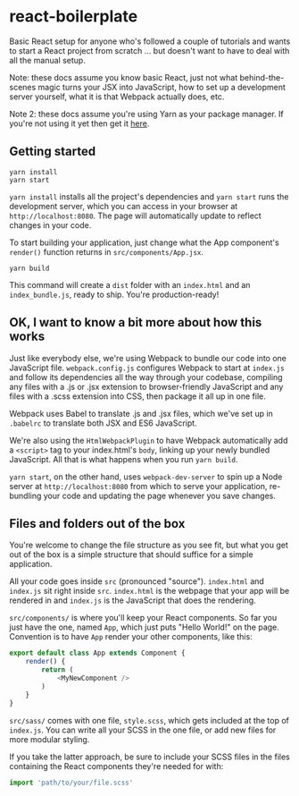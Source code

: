 # react-boilerplate
Basic React setup for anyone who's followed a couple of tutorials and wants to start a React project from scratch ... but doesn't want to have to deal with all the manual setup.

Note: these docs assume you know basic React, just not what behind-the-scenes magic turns your JSX into JavaScript, how to set up a development server yourself, what it is that Webpack actually does, etc.

Note 2: these docs assume you're using Yarn as your package manager. If you're not using it yet then get it [here](https://yarnpkg.com/lang/en/docs/install/).

## Getting started
```
yarn install
yarn start
```

`yarn install` installs all the project's dependencies and `yarn start` runs the development server, which you can access in your browser at `http://localhost:8080`. The page will automatically update to reflect changes in your code. 

To start building your application, just change what the App component's `render()` function returns in `src/components/App.jsx`.

```
yarn build
```

This command will create a `dist` folder with an `index.html` and an `index_bundle.js`, ready to ship. You're production-ready!


## OK, I want to know a bit more about how this works
Just like everybody else, we're using Webpack to bundle our code into one JavaScript file. `webpack.config.js` configures Webpack to start at `index.js` and follow its dependencies all the way through your codebase, compiling any files with a .js or .jsx extension to browser-friendly JavaScript and any files with a .scss extension into CSS, then package it all up in one file.

Webpack uses Babel to translate .js and .jsx files, which we've set up in `.babelrc` to translate both JSX and ES6 JavaScript.

We're also using the `HtmlWebpackPlugin` to have Webpack automatically add a `<script>` tag to your index.html's `body`, linking up your newly bundled JavaScript. All that is what happens when you run `yarn build`.

`yarn start`, on the other hand, uses `webpack-dev-server` to spin up a Node server at `http://localhost:8080` from which to serve your application, re-bundling your code and updating the page whenever you save changes.

## Files and folders out of the box
You're welcome to change the file structure as you see fit, but what you get out of the box is a simple structure that should suffice for a simple application.

All your code goes inside `src` (pronounced "source"). `index.html` and `index.js` sit right inside `src`. `index.html` is the webpage that your app will be rendered in and `index.js` is the JavaScript that does the rendering.

`src/components/` is where you'll keep your React components. So far you just have the one, named `App`, which just puts "Hello World!" on the page. Convention is to have `App` render your other components, like this:

```javascript
export default class App extends Component {
    render() {
        return (
            <MyNewComponent />
        )
    }
}
```

`src/sass/` comes with one file, `style.scss`, which gets included at the top of `index.js`. You can write all your SCSS in the one file, or add new files for more modular styling.

If you take the latter approach, be sure to include your SCSS files in the files containing the React components they're needed for with:

```javascript
import 'path/to/your/file.scss'
```

